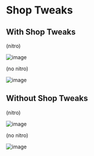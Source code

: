 # Shop Tweaks

## With Shop Tweaks

(nitro)

![image](https://github.com/DTACat/Custom-Effects-And-Decorations-Discord-Theme/assets/141873540/98a9fa69-7f84-4c02-aedb-a6571054f826)

(no nitro)

![image](https://github.com/DTACat/Custom-Effects-And-Decorations-Discord-Theme/assets/141873540/633e7f48-3536-4c0a-985b-d79677859cd6)

## Without Shop Tweaks

(nitro)

![image](https://github.com/DTACat/Custom-Effects-And-Decorations-Discord-Theme/assets/141873540/33bdbf68-6f3f-4cf4-bb44-46f1f341049b)

(no nitro)

![image](https://github.com/DTACat/Custom-Effects-And-Decorations-Discord-Theme/assets/141873540/cc15f3cd-5107-4562-9b90-5bb59fc1e8eb)
